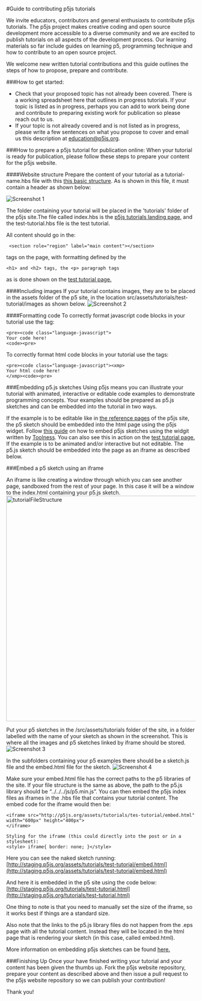#Guide to contributing p5js tutorials

We invite educators, contributors and general enthusiasts to contribute p5js tutorials. The p5js project makes creative coding and open source development more accessible to a diverse community and we are excited to publish tutorials on all aspects of the development process. Our learning materials so far include guides on learning p5, programming technique and how to contribute to an open source project. 

We welcome new written tutorial contributions and this guide outlines the steps of how to propose, prepare and contribute. 

###How to get started:

* Check that your proposed topic has not already been covered. There is a working spreadsheet here that outlines in progress tutorials. If your topic is listed as in progress, perhaps you can add to work being done and contribute to preparing existing work for publication so please reach out to us.
* If your topic is not already covered and is not listed as in progress, please write a few sentences on what you propose to cover and email us this description at education@p5js.org. 


###How to prepare a p5js tutorial for publication online:
When your tutorial is ready for publication, please follow these steps to prepare your content for the p5js website. 

####Website structure
Prepare the content of your tutorial as a tutorial-name.hbs file with this [this basic structure](https://github.com/mayaman/p5js-website/blob/master/src/templates/pages/tutorials/test-tutorial.hbs]). As is shown in this file, it must contain a header as shown below:

![Screenshot 1](https://github.com/tegacodes/p5.js-education/raw/master/images/screenshot-1.png)

The folder containing your tutorial will be placed in the 'tutorials' folder of the p5js site.The file called index.hbs is the [p5js tutorials landing page,](http://p5js.org/tutorials/ ) and the test-tutorial.hbs file is the test tutorial. 


All content should go in the:
```
 <section role="region" label="main content"></section>
```
  tags on the page, with formatting defined by the 
  ```
  <h1> and <h2> tags, the <p> paragraph tags
  ```
  as is done shown on the [test tutorial page.](https://github.com/processing/p5.js-website/blob/master/src/templates/pages/tutorials/test-tutorial.hbs)

####Including images
If your tutorial contains images, they are to be placed in the assets folder of the p5 site, in the location src/assets/tutorials/test-tutorial/images as shown below.
![Screenshot 2](https://github.com/tegacodes/p5.js-education/raw/master/images/screenshot-2.png)

####Formatting code
To correctly format javascript code blocks in your tutorial use the tag:

```
<pre><code class="language-javascript">
Your code here!
<code><pre>
```

To correctly format html code blocks in your tutorial use the tags:
```
<pre><code class="language-javascript"><xmp>
Your html code here!
</xmp><code><pre>
```

###Embedding p5.js sketches 
Using p5js means you can illustrate your tutorial with animated, interactive or editable code examples to demonstrate programming concepts. Your examples should be prepared as p5.js sketches and can be embedded into the tutorial in two ways.  

If the example is to be editable like in [the reference pages](http://p5js.org/reference/#/p5/ellipse) of the p5js site, the p5 sketch should be embedded into the html page using the p5js widget. Follow [this guide](https://toolness.github.io/p5.js-widget/) on how to embed p5js sketches using the widgit written by [Toolness](https://github.com/toolness). You can also see this in action on the [test tutorial page.](https://github.com/processing/p5.js-website/blob/master/src/templates/pages/tutorials/test-tutorial.hbs)
If the example is to be animated and/or interactive but not editable. The p5.js sketch should be embedded into the page as an iframe as described below.

###Embed a p5 sketch using an iframe

An iframe is like creating a window through which you can see another page, sandboxed from the rest of your page. In this case it will be a window to the index.html containing your p5.js sketch. 
<img src="https://github.com/tegacodes/p5.js-education/raw/master/images/iframe-2.jpg" alt="tutorialFileStructure" width="600px">

Put your p5 sketches in the /src/assets/tutorials folder of the site, in a folder labelled with the name of your sketch as shown in the screenshot. This is where all the images and p5 sketches linked by iframe should be stored.
![Screenshot 3](https://github.com/tegacodes/p5.js-education/raw/master/images/screenshot-3.png)

In the subfolders containing your p5 examples there should be a sketch.js file and the embed.html file for the sketch. 
![Screenshot 4](https://github.com/tegacodes/p5.js-education/raw/master/images/screenshot-4.png)

Make sure your embed.html file has the correct paths to the p5 libraries of the site. If your file structure is the same as above, the path to the p5.js library should be “../../../js/p5.min.js”.
You can then embed the p5js index files as iframes in the .hbs file that contains your tutorial content. The embed code for the iframe would then be:  

```
<iframe src="http://p5js.org/assets/tutorials/tes-tutorial/embed.html" width="600px" height="400px">
</iframe>

Styling for the iframe (this could directly into the post or in a stylesheet):  
<style> iframe{ border: none; }</style>
```

Here you can see the naked sketch running:  
[http://staging.p5js.org/assets/tutorials/test-tutorial/embed.html](http://staging.p5js.org/assets/tutorials/test-tutorial/embed.html)

And here it is embedded in the p5 site using the code below:  
[http://staging.p5js.org/tutorials/test-tutorial.html](http://staging.p5js.org/tutorials/test-tutorial.html)

One thing to note is that you need to manually set the size of the iframe, so it works best if things are a standard size.

Also note that the links to the p5.js library files do not happen from the .eps page with all the tutorial content. Instead they will be located in the html page that is rendering your sketch (in this case, called embed.html). 

More information on embedding p5js sketches can be found [here.](https://github.com/processing/p5.js/wiki/Embedding-p5.js)

###Finishing Up
Once your have finished writing your tutorial and your content has been given the thumbs up. Fork the p5js website repository, prepare your content as described above and then issue a pull request to the p5js website repository so we can publish your contribution!

Thank you!
